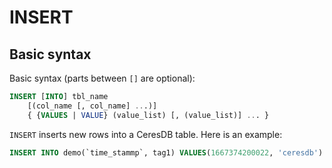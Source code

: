 # INSERT

## Basic syntax

Basic syntax (parts between `[]` are optional):

```sql
INSERT [INTO] tbl_name
    [(col_name [, col_name] ...)]
    { {VALUES | VALUE} (value_list) [, (value_list)] ... }
```

`INSERT` inserts new rows into a CeresDB table. Here is an example:

```sql
INSERT INTO demo(`time_stammp`, tag1) VALUES(1667374200022, 'ceresdb')
```